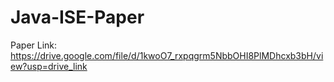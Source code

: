 # Java-ISE-Paper
Paper Link:
https://drive.google.com/file/d/1kwoO7_rxpqgrm5NbbOHI8PlMDhcxb3bH/view?usp=drive_link
